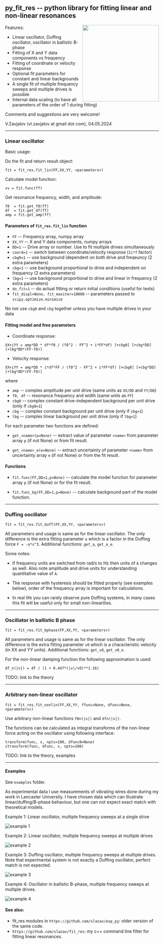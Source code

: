 ## py_fit_res -- python library for fitting linear and non-linear resonances

<img align=right height="250"
src="https://raw.githubusercontent.com/slazav/py_fit_res/master/examples/title.png">

Features:

* Linear oscillator, Duffing oscillator, oscillator in ballistic B-phase
* Fitting of X and Y data components vs frequency
* Fitting of coordinate or velocity response
* Optional fit parameters for constant and linear backgrounds
* A single fit of multiple frequency sweeps and multiple drives is possible
* Internal data scaling (to have all parameters of the order of 1 during fitting)

Comments and suggestions are very welcome!

V.Zavjalov (vl.zavjalov at gmail dot com), 04.05.2024

----
### Linear oscillator

Basic usage:

Do the fit and return result object:
```
fit = fit_res.fit_lin(FF,XX,YY, <parameters>)
```

Calculate model function:
```
vv = fit.func(ff)
```

Get resonance frequency, width, and amplitude:
```
f0  = fit.get_f0(ff)
df  = fit.get_df(ff)
amp = fit.get_amp(ff)
```

#### Parameters of `fit_res.fit_lin` function

*   `FF`    -- Frequency array, numpy array
*   `XX,YY` -- X and Y data components, numpy arrays
*   `DD=1`  -- Drive array or number. Use to fit multiple drives simultaneously
*   `coord=1`     -- switch between coordinate/velocity response (`1i*f` factor)
*   `cbg0=1` -- use background idependent on both drive and freqeuncy (2 extra parameters)
*   `cbg=1`  -- use background proportional to drive and independent on frequency (2 extra parameters)
*   `lbg=1`  -- use background proportional to drive and linear in frequency (2 extra parameters)
*   `do_fit=1`    -- do actual fitting or return initial conditions (useful for tests)
*   `fit_displ=None, fit_maxiter=10000` -- parameters passed to `scipy.optimize.minimize`

No not use `cbg0` and `cbg` together unless you have multiple drives in your data

#### Fitting model and free parameters

* Coordinate response:
```
XX+iYY = amp*DD * df*f0 / (f0^2 - FF^2 + i*FF*df) [+cbg0] [+cbg*DD] [+lbg*DD*(FF-f0)]
```

* Velocity response:
```
XX+iYY = amp*DD * i*df*FF / (f0^2 - FF^2 + i*FF*df) [+cbg0] [+cbg*DD] [+lbg*DD*(FF-f0)]
```
where

*   `amp` -- complex amplitude per unit drive (same units as `XX/DD` and `YY/DD`)
*   `f0, df` -- resonance frequency and width (same units as `FF`)
*   `cbg0` -- complex constant drive-independent background per unit drive (only if `cbg0=1`)
*   `cbg`  -- complex constant background per unit drive (only if `cbg=1`)
*   `lbg`  -- complex linear background per unit drive (only if `lbg=1`)

For each parameter two functions are defined:

* `get_<name>(p=None)` -- extract value of parameter `<name>` from parameter array `p`
  (if not None) or from fit result.

* `get_<name>_e(e=None)` -- extract uncertainty of parameter `<name>` from uncertainty
  array `e` (if not None) or from the fit result.

#### Functions

* `fit.func(FF,DD=1,p=None)` -- calculate the model function for parameter array `p`
  (if not None) or for the fit result.

* `fit.func_bg(FF,DD=1,p=None)` -- calculate background part of the model function.

----
### Duffing oscillator

```
fit = fit_res.fit_duff(FF,XX,YY, <parameters>)
```

All parameters and usage is same as for the linear oscillator. The only difference is
the extra fitting parameter `a` which is a factor in the Duffing force `F = -a*x^3`.
Additional functions: `get_a`, `get_a_e`.

Some notes:
* If frequency units are switched from rad/s to Hz then units of `A` changes as well.
  Also note amplitude and drive units for understanding quantitative value of `A`.

* The response with hysteresis should be fitted properly (see examples below),
  order of the frequency array is important for calculations.

* In real life you can rarely observe pure Duffing systems, in many cases this fit
  will be useful only for small non-linearities.

----
### Oscillator in ballistic B phase

```
fit = fit_res.fit_bphase(FF,XX,YY, <parameters>)
```

All parameters and usage is same as for the linear oscillator. The only difference is
the extra fitting parameter `v0` which is a characteristic velocity (in XX and YY units).
Additional functions: `get_v0`, `get_v0_e`.

For the non-linear damping function the following approximation is used:
```
df_n(|v|) = df / (1 + 0.447*(|v|/v0)**1.16)
```
TODO: link to the theory

----
### Arbitrary non-linear oscillator
```
fit = fit_res.fit_nonlin(FF,XX,YY, ffunc=None, dfunc=None, <parameters>)
```

Use arbitrary non-linear functions `f0n(|x|)` and `dfn(|v|)`.

The functions can be calculated as integral transforms of
the non-linear force acting on the oscillator using following interface:

```
transform(func, x, npts=100, dfunc0=None)
itransform(func, dfunc, x, npts=100)
```

TODO: link to the theory, examples

----
#### Examples

See `examples` folder.

As experimental data I use measurements of vibrating wires done during
my work in Lancaster University. I have chosen data which can illustrate
linear/duffing/B-phase behaviour, but one can not expect exact match
with theoretical models.

Example 1: Linear oscillator, multiple frequency sweeps at a single drive

![example 1](https://raw.githubusercontent.com/slazav/py_fit_res/master/examples/example1.png)

Example 2: Linear oscillator, multiple frequency sweeps at multiple drives

![example 2](https://raw.githubusercontent.com/slazav/py_fit_res/master/examples/example2.png)

Example 3: Duffing oscillator, multiple frequency sweeps at multiple drives.
Note that experimental system is not exactly a Duffing oscillator, perfect match is not expected.

![example 3](https://raw.githubusercontent.com/slazav/py_fit_res/master/examples/example3.png)

Example 4: Oscillator in ballistic B-phase, multiple frequency sweeps at multiple drives.

![example 4](https://raw.githubusercontent.com/slazav/py_fit_res/master/examples/example4.png)

#### See also:

* fit_res modules in `https://github.com/slazav/exp_py`: older version of the same code.
* `https://github.com/slazav/fit_res`: my c++ command line filter for fitting linear resonances.
